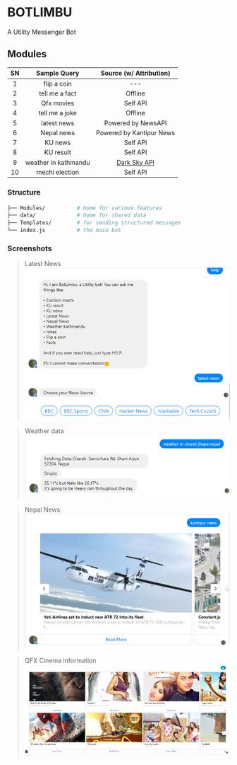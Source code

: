 # BOTLIMBU
A Utility Messenger Bot

## Modules

| SN | Sample Query | Source (w/ Attribution) |
|:-:|:-:|:-:|
| 1 | flip a coin | --- |
| 2 | tell me a fact | Offline |
| 3 | Qfx movies | Self API |
| 4 | tell me a joke | Offline |
| 5 | latest news | Powered by NewsAPI |
| 6 | Nepal news | Powered by Kantipur News |
| 7 | KU news | Self API |
| 8 | KU result | Self API |
| 9 | weather in kathmandu | [Dark Sky API](https://darksky.net) |) |
| 10 | mechi election | Self API |

### Structure

```sh
├── Modules/          # home for various features
├── data/             # home for shared data
├── Templates/        # for sending structured messages
└── index.js          # the main bot
```

### Screenshots

> Latest News 
> ![Latest News](https://raw.githubusercontent.com/adityathebe/botLimbu/master/data/img/screenshot_1.png)

> Weather data 
> ![Weather Data](https://raw.githubusercontent.com/adityathebe/botLimbu/master/data/img/screenshot_2.png)

> Nepal News 
> ![Nepal News](https://raw.githubusercontent.com/adityathebe/botLimbu/master/data/img/screenshot_3.png)

> QFX Cinema information 
> ![QFX Cinema](https://raw.githubusercontent.com/adityathebe/botLimbu/master/data/img/screenshot_4.png)

